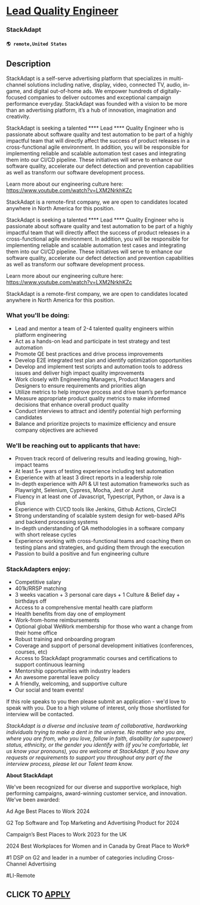 # [Lead Quality Engineer](https://www.remotewlb.com/apply/lead-quality-engineer-126345)  
### StackAdapt  
#### `🌎 remote,United States`  

## Description

StackAdapt is a self-serve advertising platform that specializes in multi-channel solutions including native, display, video, connected TV, audio, in-game, and digital out-of-home ads. We empower hundreds of digitally-focused companies to deliver outcomes and exceptional campaign performance everyday. StackAdapt was founded with a vision to be more than an advertising platform, it’s a hub of innovation, imagination and creativity.

  

StackAdapt is seeking a talented **** Lead **** Quality Engineer who is passionate about software quality and test automation to be part of a highly impactful team that will directly affect the success of product releases in a cross-functional agile environment. In addition, you will be responsible for implementing reliable and scalable automation test cases and integrating them into our CI/CD pipeline. These initiatives will serve to enhance our software quality, accelerate our defect detection and prevention capabilities as well as transform our software development process.

  

Learn more about our engineering culture here: https://www.youtube.com/watch?v=LXM2NrkhKZc

  

StackAdapt is a remote-first company, we are open to candidates located anywhere in North America for this position.

  

StackAdapt is seeking a talented **** Lead **** Quality Engineer who is passionate about software quality and test automation to be part of a highly impactful team that will directly affect the success of product releases in a cross-functional agile environment. In addition, you will be responsible for implementing reliable and scalable automation test cases and integrating them into our CI/CD pipeline. These initiatives will serve to enhance our software quality, accelerate our defect detection and prevention capabilities as well as transform our software development process.

  

Learn more about our engineering culture here: https://www.youtube.com/watch?v=LXM2NrkhKZc

  

StackAdapt is a remote-first company, we are open to candidates located anywhere in North America for this position.

  

### What you'll be doing:

* Lead and mentor a team of 2-4 talented quality engineers within platform engineering
* Act as a hands-on lead and participate in test strategy and test automation
* Promote QE best practices and drive process improvements 
* Develop E2E integrated test plan and identify optimization opportunities
* Develop and implement test scripts and automation tools to address issues and deliver high impact quality improvements
* Work closely with Engineering Managers, Product Managers and Designers to ensure requirements and priorities align
* Utilize metrics to help improve process and drive team’s performance
* Measure appropriate product quality metrics to make informed decisions that enhance overall product quality 
* Conduct interviews to attract and identify potential high performing candidates
* Balance and prioritize projects to maximize efficiency and ensure company objectives are achieved

  

### We'll be reaching out to applicants that have:

* Proven track record of delivering results and leading growing, high-impact teams
* At least 5+ years of testing experience including test automation
* Experience with at least 3 direct reports in a leadership role
* In-depth experience with API & UI test automation frameworks such as Playwright, Selenium, Cypress, Mocha, Jest or Junit
* Fluency in at least one of Javascript, Typescript, Python, or Java is a plus
* Experience with CI/CD tools like Jenkins, Github Actions, CircleCI
* Strong understanding of scalable system design for web-based APIs and backend processing systems
* In-depth understanding of QA methodologies in a software company with short release cycles
* Experience working with cross-functional teams and coaching them on testing plans and strategies, and guiding them through the execution
* Passion to build a positive and fun engineering culture

  

### StackAdapters enjoy:

* Competitive salary 
* 401k/RRSP matching
* 3 weeks vacation + 3 personal care days + 1 Culture & Belief day + birthdays off
* Access to a comprehensive mental health care platform
* Health benefits from day one of employment
* Work-from-home reimbursements
* Optional global WeWork membership for those who want a change from their home office
* Robust training and onboarding program
* Coverage and support of personal development initiatives (conferences, courses, etc)
* Access to StackAdapt programmatic courses and certifications to support continuous learning
* Mentorship opportunities with industry leaders
* An awesome parental leave policy
* A friendly, welcoming, and supportive culture
* Our social and team events!

  

If this role speaks to you then please submit an application - we'd love to speak with you. Due to a high volume of interest, only those shortlisted for interview will be contacted.

  

  

  

_StackAdapt is a diverse and inclusive team of collaborative, hardworking individuals trying to make a dent in the universe. No matter who you are, where you are from, who you love, follow in faith, disability (or superpower) status, ethnicity, or the gender you identify with (if you’re comfortable, let us know your pronouns), you are welcome at StackAdapt. If you have any requests or requirements to support you throughout any part of the interview process, please let our Talent team know._

  

 **About StackAdapt**

  

We've been recognized for our diverse and supportive workplace, high performing campaigns, award-winning customer service, and innovation. We've been awarded:

  

  

Ad Age Best Places to Work 2024

G2 Top Software and Top Marketing and Advertising Product for 2024

Campaign’s Best Places to Work 2023 for the UK

2024 Best Workplaces for Women and in Canada by Great Place to Work®

#1 DSP on G2 and leader in a number of categories including Cross-Channel Advertising

  

#LI-Remote

  
## CLICK TO [APPLY](https://www.remotewlb.com/apply/lead-quality-engineer-126345)

